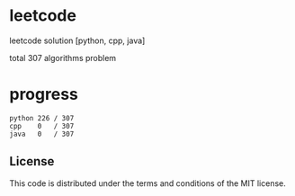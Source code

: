 # leetcode
leetcode solution [python, cpp, java]

total 307 algorithms problem
# progress	
	python 226 / 307
	cpp    0   / 307
	java   0   / 307

## License
This code is distributed under the terms and conditions of the MIT license.
